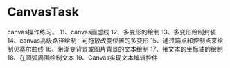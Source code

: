 # CanvasTask
canvas操作练习。
11、canvas画虚线
12、多变形的绘制
13、多变形绘制封装
14、canvas高级路径绘制--可拖放改变位置的多变形
15、通过端点和控制点来绘制贝塞尔曲线
16、带渐变背景或图片背景的文本绘制 
17、带文本的坐标轴的绘制
18、在圆弧周围绘制文本
19、Canvas实现文本编辑控件    
                                                                                                                                                                                                                                                                                                                                                                                                                                                                                                                                                                                                                                                                                                                                                                                                                                                                                                                                                                                                                                                                                                                                                                                                                                                                                                                                                                                                                                                                                                                                                                                                                                                                                                                                                                                                                                                                                                                                                                                                                                                                                                                                                                                                                                                                                                                                                                                                                                                                                                                                                                                                                                                                                                                                                                                                                                                                                                                                                                                                                                                                                                                                                                                                                                                                                                                                            